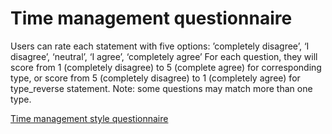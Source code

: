 # Time management questionnaire

Users can rate each statement with five options:
’completely disagree’, ‘I disagree’, ‘neutral’, ‘I agree’, ‘completely agree’
For each question, they will score from 1 (completely disagree) to 5 (complete agree) for corresponding type, or score from 5 (completely disagree) to 1 (completely agree) for type_reverse statement.
Note: some questions may match more than one type.

[Time management style questionnaire](https://www.notion.so/17a215724a0c4609ae41377de91fb335)